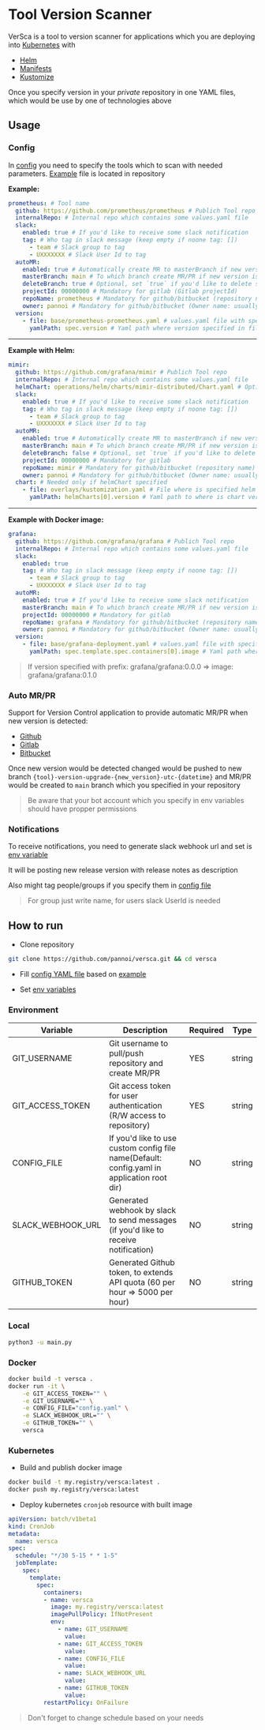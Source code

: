 # Tool Version Scanner

VerSca is a tool to version scanner for applications which you are deploying into [Kubernetes](https://github.com/kubernetes/kubernetes) with
- [Helm](https://github.com/helm/helm)
- [Manifests](https://github.com/kubernetes/kubernetes)
- [Kustomize](https://github.com/kubernetes-sigs/kustomize)

Once you specify version in your *private* repository in one YAML files, which would be use by one of technologies above

## Usage

### Config

In [config](config.yaml) you need to specify the tools which to scan with needed parameters. [Example](config-example.yaml) file is located in repository

__Example:__

```yaml
prometheus: # Tool name
  github: https://github.com/prometheus/prometheus # Publich Tool repo
  internalRepo: # Internal repo which contains some values.yaml file
  slack:
    enabled: true # If you'd like to receive some slack notification
    tag: # Who tag in slack message (keep empty if noone tag: [])
      - team # Slack group to tag 
      - UXXXXXXX # Slack User Id to tag
  autoMR:
    enabled: true # Automatically create MR to masterBranch if new version is detected
    masterBranch: main # To which branch create MR/PR if new version is detected
    deleteBranch: true # Optional, set `true` if you'd like to delete src branch after merge (If not set => false)
    projectId: 00000000 # Mandatory for gitlab (Gitlab projectId)
    repoName: prometheus # Mandatory for github/bitbucket (repository name)
    owner: pannoi # Mandatory for github/bitbucket (Owner name: usually organisation)
  version:
    - file: base/prometheus-prometheus.yaml # values.yaml file with specified version
      yamlPath: spec.version # Yaml path where version specified in file
```
---
__Example with Helm:__

```yaml
mimir:
  github: https://github.com/grafana/mimir # Publich Tool repo
  internalRepo: # Internal repo which contains some values.yaml file
  helmChart: operations/helm/charts/mimir-distributed/Chart.yaml # Optional
  slack:
    enabled: true # If you'd like to receive some slack notification
    tag: # Who tag in slack message (keep empty if noone tag: [])
      - team # Slack group to tag 
      - UXXXXXXX # Slack User Id to tag
  autoMR:
    enabled: true # Automatically create MR to masterBranch if new version is detected
    masterBranch: main # To which branch create MR/PR if new version is detected
    deleteBranch: false # Optional, set `true` if you'd like to delete src branch after merge (If not set => false)
    projectId: 00000000 # Mandatory for gitlab
    repoName: mimir # Mandatory for github/bitbucket (repository name)
    owner: pannoi # Mandatory for github/bitbucket (Owner name: usually organisation)
  chart: # Needed only if helmChart specified
    - file: overlays/kustomization.yaml # File where is specified helm chart version
      yamlPath: helmCharts[0].version # Yaml path to where is chart version specified
```
---
__Example with Docker image:__

```yaml
grafana:
  github: https://github.com/grafana/grafana # Publich Tool repo
  internalRepo: # Internal repo which contains some values.yaml file
  slack:
    enabled: true
    tag: # Who tag in slack message (keep empty if noone tag: [])
      - team # Slack group to tag 
      - UXXXXXXX # Slack User Id to tag
  autoMR:
    enabled: true # If you'd like to receive some slack notification
    masterBranch: main # To which branch create MR/PR if new version is detected
    projectId: 00000000 # Mandatory for gitlab
    repoName: grafana # Mandatory for github/bitbucket (repository name)
    owner: pannoi # Mandatory for github/bitbucket (Owner name: usually organisation)
  version:
    - file: base/grafana-deployment.yaml # values.yaml file with specified version
      yamlPath: spec.template.spec.containers[0].image # Yaml path where version specified in file
```

> If version specified with prefix: grafana/grafana:0.0.0 => image: grafana/grafana:0.1.0 

### Auto MR/PR

Support for Version Control application to provide automatic MR/PR when new version is detected:

- [Github](https://github.com)
- [Gitlab](https://gitlab.com)
- [Bitbucket](https://bitbucket.org)

Once new version would be detected changed would be pushed to new branch `{tool}-version-upgrade-{new_version}-utc-{datetime}` and MR/PR would be created to `main` branch which you specified in your repository

> Be aware that your bot account which you specify in env variables should have propper permissions

### Notifications

To receive notifications, you need to generate slack webhook url and set is [env variable](#environment)

It will be posting new release version with release notes as description

Also might tag people/groups if you specify them in [config file](#config)

> For group just write name, for users slack UserId is needed

## How to run

- Clone repository
```bash
git clone https://github.com/pannoi/versca.git && cd versca
```
- Fill [config YAML file](config.yaml) based on [example](config-example.yaml)

- Set [env variables](#environment)

### Environment

| Variable          | Description                                                                                | Required | Type   |
|-------------------|--------------------------------------------------------------------------------------------|----------|--------|
| GIT_USERNAME      | Git username to pull/push repository and create MR/PR                                      | YES      | string |
| GIT_ACCESS_TOKEN  | Git access token for user authentication (R/W access to repository)                        | YES      | string |
| CONFIG_FILE       | If you'd like to use custom config file name(Default: config.yaml in application root dir) | NO       | string |
| SLACK_WEBHOOK_URL | Generated webhook by slack to send messages (if you'd like to receive notification)        | NO       | string |
| GITHUB_TOKEN      | Generated Github token, to extends API quota (60 per hour => 5000 per hour)                | NO       | string |

### Local
  
```bash
python3 -u main.py
```

### Docker

```bash
docker build -t versca .
docker run -it \
    -e GIT_ACCESS_TOKEN="" \
    -e GIT_USERNAME="" \
    -e CONFIG_FILE="config.yaml" \
    -e SLACK_WEBHOOK_URL="" \
    -e GITHUB_TOKEN="" \
    versca
```

### Kubernetes

- Build and publish docker image 

```bash
docker build -t my.registry/versca:latest .
docker push my.registry/versca:latest
```

- Deploy kubernetes `cronjob` resource with built image

```yaml
apiVersion: batch/v1beta1
kind: CronJob
metadata:
  name: versca
spec:
  schedule: "*/30 5-15 * * 1-5"
  jobTemplate:
    spec:
      template:
        spec:
          containers:
          - name: versca
            image: my.registry/versca:latest
            imagePullPolicy: IfNotPresent
            env:
              - name: GIT_USERNAME
                value:
              - name: GIT_ACCESS_TOKEN
                value:
              - name: CONFIG_FILE
                value:
              - name: SLACK_WEBHOOK_URL
                value:
              - name: GITHUB_TOKEN
                value:
          restartPolicy: OnFailure
```

> Don't forget to change schedule based on your needs
